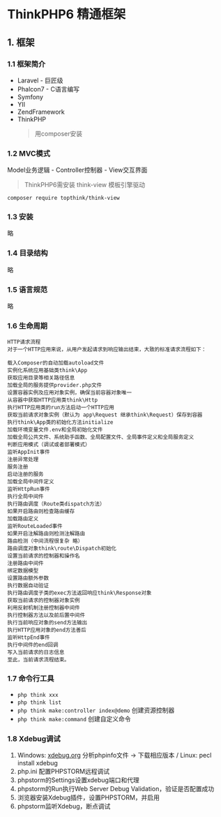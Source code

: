 # ThinkPHP6 精通框架
## 1. 框架
### 1.1 框架简介
* Laravel - 巨匠级
* Phalcon7 - C语言编写
* Symfony
* YII
* ZendFramework
* ThinkPHP
    > 用composer安装

### 1.2 MVC模式
Model业务逻辑 - Controller控制器 - View交互界面
> ThinkPHP6需安装 think-view 模板引擎驱动
> 
`composer require topthink/think-view`

### 1.3 安装
略

### 1.4 目录结构
略

### 1.5 语言规范
略

### 1.6 生命周期
```
HTTP请求流程
对于一个HTTP应用来说，从用户发起请求到响应输出结束，大致的标准请求流程如下：

载入Composer的自动加载autoload文件
实例化系统应用基础类think\App
获取应用目录等相关路径信息
加载全局的服务提供provider.php文件
设置容器实例及应用对象实例，确保当前容器对象唯一
从容器中获取HTTP应用类think\Http
执行HTTP应用类的run方法启动一个HTTP应用
获取当前请求对象实例（默认为 app\Request 继承think\Request）保存到容器
执行think\App类的初始化方法initialize
加载环境变量文件.env和全局初始化文件
加载全局公共文件、系统助手函数、全局配置文件、全局事件定义和全局服务定义
判断应用模式（调试或者部署模式）
监听AppInit事件
注册异常处理
服务注册
启动注册的服务
加载全局中间件定义
监听HttpRun事件
执行全局中间件
执行路由调度（Route类dispatch方法）
如果开启路由则检查路由缓存
加载路由定义
监听RouteLoaded事件
如果开启注解路由则检测注解路由
路由检测（中间流程很复杂 略）
路由调度对象think\route\Dispatch初始化
设置当前请求的控制器和操作名
注册路由中间件
绑定数据模型
设置路由额外参数
执行数据自动验证
执行路由调度子类的exec方法返回响应think\Response对象
获取当前请求的控制器对象实例
利用反射机制注册控制器中间件
执行控制器方法以及前后置中间件
执行当前响应对象的send方法输出
执行HTTP应用对象的end方法善后
监听HttpEnd事件
执行中间件的end回调
写入当前请求的日志信息
至此，当前请求流程结束。
```

### 1.7 命令行工具
* `php think xxx`
* `php think list`
* `php think make:controller index@demo` 创建资源控制器
* `php think make:command` 创建自定义命令

### 1.8 Xdebug调试
1. Windows: [xdebug.org](https://xdebug.org/wizard) 分析phpinfo文件 → 下载相应版本 / Linux: pecl install xdebug
2. php.ini 配置PHPSTORM远程调试
3. phpstorm的Settings设置xdebug端口和代理
4. phpstorm的Run执行Web Server Debug Validation，验证是否配置成功
5. 浏览器安装Xdebug插件，设置PHPSTORM，并启用
6. phpstorm监听Xdebug，断点调试

